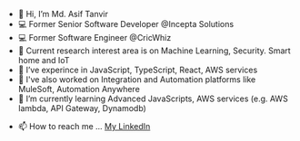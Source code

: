 - 👋 Hi, I’m Md. Asif Tanvir
- 💻 Former Senior Software Developer @Incepta Solutions
- 💻 Former Software Engineer @CricWhiz
- 💭 Current research interest area is on Machine Learning, Security. Smart home and IoT
- 👀 I’ve experince in JavaScript, TypeScript, React, AWS services
- 👀 I've also worked on Integration and Automation platforms like MuleSoft, Automation Anywhere
- 🌱 I’m currently learning Advanced JavaScripts, AWS services (e.g. AWS lambda, API Gateway, Dynamodb)
<!-- - 💞️ I’m looking to collaborate on ... -->
- 📫 How to reach me ... [My LinkedIn](https://www.linkedin.com/in/asif-tanvir-15buet/)

<!---
AsifTanvir/AsifTanvir is a ✨ special ✨ repository because its `README.md` (this file) appears on your GitHub profile.
You can click the Preview link to take a look at your changes.
--->
